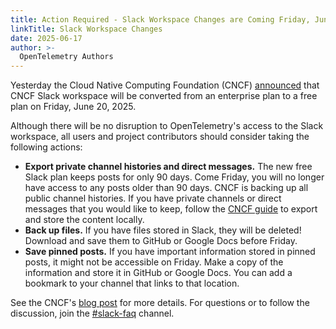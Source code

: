 ```yaml
---
title: Action Required - Slack Workspace Changes are Coming Friday, June 20
linkTitle: Slack Workspace Changes
date: 2025-06-17
author: >-
  OpenTelemetry Authors
---
```


Yesterday the Cloud Native Computing Foundation (CNCF)
[announced](https://www.cncf.io/blog/2025/06/16/cncf-slack-workspace-changes-coming-on-friday-june-20/)
that CNCF Slack workspace will be converted from an enterprise plan to a free
plan on Friday, June 20, 2025.

Although there will be no disruption to OpenTelemetry's access to the Slack
workspace, all users and project contributors should consider taking the
following actions:

- **Export private channel histories and direct messages.** The new free Slack
  plan keeps posts for only 90 days. Come Friday, you will no longer have access
  to any posts older than 90 days. CNCF is backing up all public channel
  histories. If you have private channels or direct messages that you would like
  to keep, follow the
  [CNCF guide](https://github.com/cncf/foundation/blob/main/policies-guidance/slack-backup.md)
  to export and store the content locally.
- **Back up files.** If you have files stored in Slack, they will be deleted!
  Download and save them to GitHub or Google Docs before Friday.
- **Save pinned posts.** If you have important information stored in pinned
  posts, it might not be accessible on Friday. Make a copy of the information
  and store it in GitHub or Google Docs. You can add a bookmark to your channel
  that links to that location.

See the CNCF's
[blog post](https://www.cncf.io/blog/2025/06/16/cncf-slack-workspace-changes-coming-on-friday-june-20/)
for more details. For questions or to follow the discussion, join the
[#slack-faq](https://cloud-native.slack.com/archives/C091NUGP5KN) channel.
